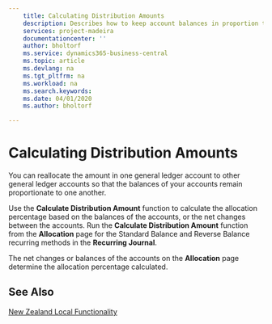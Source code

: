 ```yaml
---
    title: Calculating Distribution Amounts
    description: Describes how to keep account balances in proportion to one another by reallocating the amount in one general ledger account to another.
    services: project-madeira 
    documentationcenter: ''
    author: bholtorf
    ms.service: dynamics365-business-central
    ms.topic: article
    ms.devlang: na
    ms.tgt_pltfrm: na
    ms.workload: na
    ms.search.keywords:
    ms.date: 04/01/2020
    ms.author: bholtorf

---
```

# Calculating Distribution Amounts
You can reallocate the amount in one general ledger account to other general ledger accounts so that the balances of your accounts remain proportionate to one another.  

Use the **Calculate Distribution Amount** function to calculate the allocation percentage based on the balances of the accounts, or the net changes between the accounts. Run the **Calculate Distribution Amount** function from the **Allocation** page for the Standard Balance and Reverse Balance recurring methods in the **Recurring Journal**.  

The net changes or balances of the accounts on the **Allocation** page determine the allocation percentage calculated.  

## See Also  
[New Zealand Local Functionality](new-zealand-local-functionality.md)

